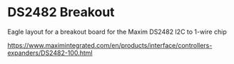 # DS2482 Breakout

Eagle layout for a breakout board for the Maxim DS2482 I2C to 1-wire chip

https://www.maximintegrated.com/en/products/interface/controllers-expanders/DS2482-100.html

